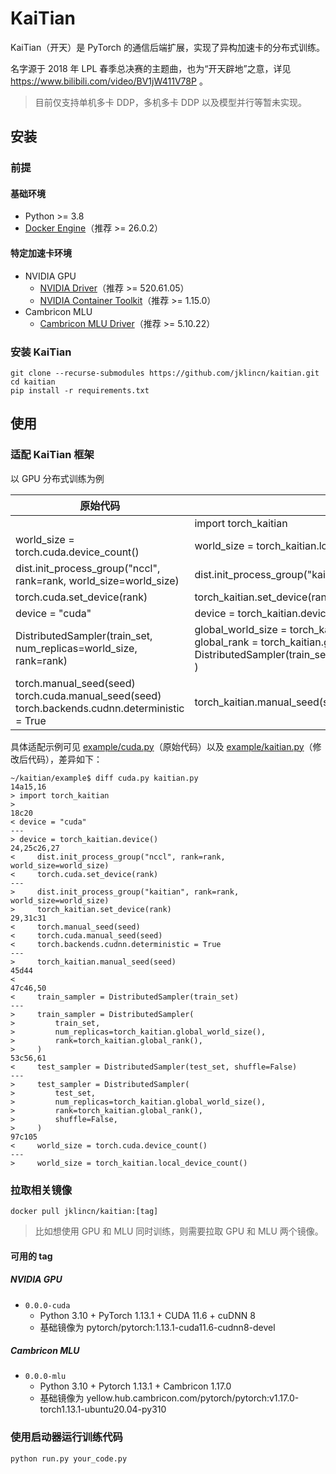 # KaiTian

KaiTian（开天）是 PyTorch 的通信后端扩展，实现了异构加速卡的分布式训练。

名字源于 2018 年 LPL 春季总决赛的主题曲，也为“开天辟地”之意，详见 https://www.bilibili.com/video/BV1jW411V78P 。

> 目前仅支持单机多卡 DDP，多机多卡 DDP 以及模型并行等暂未实现。

## 安装

### 前提

#### 基础环境

- Python >= 3.8
- [Docker Engine](https://docs.docker.com/engine/install/)（推荐 >= 26.0.2）

#### 特定加速卡环境

- NVIDIA GPU
  - [NVIDIA Driver](https://www.nvidia.com/Download/Find.aspx)（推荐 >= 520.61.05）
  - [NVIDIA Container Toolkit](https://docs.nvidia.com/datacenter/cloud-native/container-toolkit/latest/install-guide.html)（推荐 >= 1.15.0）
- Cambricon MLU
  - [Cambricon MLU Driver](https://sdk.cambricon.com/download?component_name=Driver)（推荐 >= 5.10.22）

### 安装 KaiTian

```
git clone --recurse-submodules https://github.com/jklincn/kaitian.git
cd kaitian
pip install -r requirements.txt
```

## 使用

### 适配 KaiTian 框架

以 GPU 分布式训练为例

| 原始代码                                                     | 修改后代码                                                   |
| ------------------------------------------------------------ | ------------------------------------------------------------ |
|                                                              | import torch_kaitian                                         |
| world_size = torch.cuda.device_count()                       | world_size = torch_kaitian.local_device_count()              |
| dist.init_process_group("nccl", rank=rank, world_size=world_size) | dist.init_process_group("kaitian", rank=rank, world_size=world_size) |
| torch.cuda.set_device(rank)                                  | torch_kaitian.set_device(rank)                               |
| device = "cuda"                                              | device = torch_kaitian.device()                              |
| DistributedSampler(train_set, num_replicas=world_size, rank=rank) | global_world_size = torch_kaitian.global_world_size()<br />global_rank = torch_kaitian.global_rank() <br />DistributedSampler(train_set,num_replicas=global_world_size,rank=global_rank ) |
| torch.manual_seed(seed)<br />torch.cuda.manual_seed(seed)<br />torch.backends.cudnn.deterministic = True | torch_kaitian.manual_seed(seed)                              |

具体适配示例可见 [example/cuda.py](example/cuda.py)（原始代码）以及 [example/kaitian.py](example/kaitian.py)（修改后代码），差异如下：

```
~/kaitian/example$ diff cuda.py kaitian.py
14a15,16
> import torch_kaitian
> 
18c20
< device = "cuda"
---
> device = torch_kaitian.device()
24,25c26,27
<     dist.init_process_group("nccl", rank=rank, world_size=world_size)
<     torch.cuda.set_device(rank)
---
>     dist.init_process_group("kaitian", rank=rank, world_size=world_size)
>     torch_kaitian.set_device(rank)
29,31c31
<     torch.manual_seed(seed)
<     torch.cuda.manual_seed(seed)
<     torch.backends.cudnn.deterministic = True
---
>     torch_kaitian.manual_seed(seed)
45d44
< 
47c46,50
<     train_sampler = DistributedSampler(train_set)
---
>     train_sampler = DistributedSampler(
>         train_set,
>         num_replicas=torch_kaitian.global_world_size(),
>         rank=torch_kaitian.global_rank(),
>     )
53c56,61
<     test_sampler = DistributedSampler(test_set, shuffle=False)
---
>     test_sampler = DistributedSampler(
>         test_set,
>         num_replicas=torch_kaitian.global_world_size(),
>         rank=torch_kaitian.global_rank(),
>         shuffle=False,
>     )
97c105
<     world_size = torch.cuda.device_count()
---
>     world_size = torch_kaitian.local_device_count()
```

### 拉取相关镜像

```
docker pull jklincn/kaitian:[tag]
```

> 比如想使用 GPU 和 MLU 同时训练，则需要拉取 GPU 和 MLU 两个镜像。

#### 可用的 tag 

##### NVIDIA GPU 

- `0.0.0-cuda`
  - Python 3.10 + PyTorch 1.13.1 + CUDA 11.6 + cuDNN 8
  - 基础镜像为 pytorch/pytorch:1.13.1-cuda11.6-cudnn8-devel

##### Cambricon MLU

- `0.0.0-mlu`
  - Python 3.10 + Pytorch 1.13.1 + Cambricon 1.17.0
  - 基础镜像为 yellow.hub.cambricon.com/pytorch/pytorch:v1.17.0-torch1.13.1-ubuntu20.04-py310

### 使用启动器运行训练代码

```
python run.py your_code.py
```

